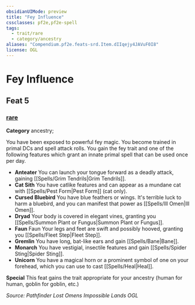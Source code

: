 ```yaml
---
obsidianUIMode: preview
title: "Fey Influence"
cssclasses: pf2e,pf2e-spell
tags:
  - trait/rare
  - category/ancestry
aliases: "Compendium.pf2e.feats-srd.Item.dIIqejy4JAVuF0I8"
license: OGL
---
```

# Fey Influence
## Feat 5
### [rare](rare "Rare Rarity Trait")

**Category** ancestry; 




You have been exposed to powerful fey magic. You become trained in primal DCs and spell attack rolls. You gain the fey trait and one of the following features which grant an innate primal spell that can be used once per day.

*   **Anteater** You can launch your tongue forward as a deadly attack, gaining [[Spells/Grim Tendrils|Grim Tendrils]].
*   **Cat Sith** You have catlike features and can appear as a mundane cat with [[Spells/Pest Form|Pest Form]] (cat only).
*   **Cursed Bluebird** You have blue feathers or wings. It's terrible luck to harm a bluebird, and you can manifest that power as [[Spells/Ill Omen|Ill Omen]].
*   **Dryad** Your body is covered in elegant vines, granting you [[Spells/Summon Plant or Fungus|Summon Plant or Fungus]].
*   **Faun** Faun Your legs and feet are swift and possibly hooved, granting you [[Spells/Fleet Step|Fleet Step]].
*   **Gremlin** You have long, bat-like ears and gain [[Spells/Bane|Bane]].
*   **Monarch** You have vestigial, insectile features and gain [[Spells/Spider Sting|Spider Sting]].
*   **Unicorn** You have a magical horn or a prominent symbol of one on your forehead, which you can use to cast [[Spells/Heal|Heal]].

**Special** This feat gains the trait appropriate for your ancestry (human for human, goblin for goblin, etc.)

*Source: Pathfinder Lost Omens Impossible Lands*
*OGL*